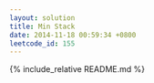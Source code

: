 ```yaml
---
layout: solution
title: Min Stack
date: 2014-11-18 00:59:34 +0800
leetcode_id: 155
---
```

{% include_relative README.md %}
